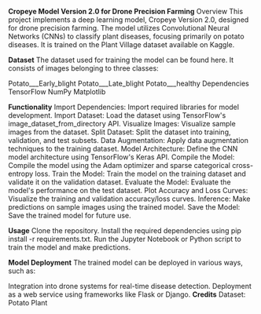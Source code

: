 **Cropeye Model Version 2.0 for Drone Precision Farming**
Overview
This project implements a deep learning model, Cropeye Version 2.0, designed for drone precision farming. The model utilizes Convolutional Neural Networks (CNNs) to classify plant diseases, focusing primarily on potato diseases. It is trained on the Plant Village dataset available on Kaggle.

**Dataset**
The dataset used for training the model can be found here. It consists of images belonging to three classes:

Potato___Early_blight
Potato___Late_blight
Potato___healthy
Dependencies
TensorFlow
NumPy
Matplotlib

**Functionality**
Import Dependencies: Import required libraries for model development.
Import Dataset: Load the dataset using TensorFlow's image_dataset_from_directory API.
Visualize Images: Visualize sample images from the dataset.
Split Dataset: Split the dataset into training, validation, and test subsets.
Data Augmentation: Apply data augmentation techniques to the training dataset.
Model Architecture: Define the CNN model architecture using TensorFlow's Keras API.
Compile the Model: Compile the model using the Adam optimizer and sparse categorical cross-entropy loss.
Train the Model: Train the model on the training dataset and validate it on the validation dataset.
Evaluate the Model: Evaluate the model's performance on the test dataset.
Plot Accuracy and Loss Curves: Visualize the training and validation accuracy/loss curves.
Inference: Make predictions on sample images using the trained model.
Save the Model: Save the trained model for future use.

**Usage**
Clone the repository.
Install the required dependencies using pip install -r requirements.txt.
Run the Jupyter Notebook or Python script to train the model and make predictions.

**Model Deployment**
The trained model can be deployed in various ways, such as:

Integration into drone systems for real-time disease detection.
Deployment as a web service using frameworks like Flask or Django.
**Credits**
Dataset: Potato Plant 

